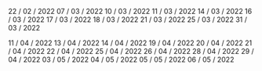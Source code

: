 22 / 02 / 2022
07 / 03 / 2022
10 / 03 / 2022
11 / 03 / 2022
14 / 03 / 2022
16 / 03 / 2022
17 / 03 / 2022
18 / 03 / 2022
21 / 03 / 2022
25 / 03 / 2022
31 / 03 / 2022

11 / 04 / 2022
13 / 04 / 2022
14 / 04 / 2022
19 / 04 / 2022
20 / 04 / 2022
21 / 04 / 2022
22 / 04 / 2022
25 / 04 / 2022
26 / 04 / 2022
28 / 04 / 2022
29 / 04 / 2022
03 / 05 / 2022 
04 / 05 / 2022 
05 / 05 / 2022
06 / 05 / 2022

